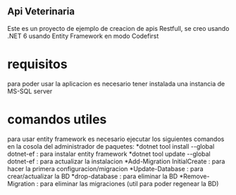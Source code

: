 ## Api Veterinaria
Este es un proyecto de ejemplo de creacion de apis Restfull,
se creo usando .NET 6 usando Entity Framework en modo Codefirst
# requisitos
para poder usar la aplicacion es necesario tener instalada una instancia de MS-SQL server
# comandos utiles
para usar entity framework es necesario ejecutar los siguientes comandos en la cosola del administrador de paquetes:
*dotnet tool install --global dotnet-ef : para instalar entity framework
*dotnet tool update --global dotnet-ef  : para actualizar la instalacion
*Add-Migration InitialCreate : para hacer la primera configuracion/migracion
*Update-Database : para crear/actualizar la BD
*drop-database : para eliminar la BD
*Remove-Migration : para eliminar las migraciones (util para poder regenear la BD)

